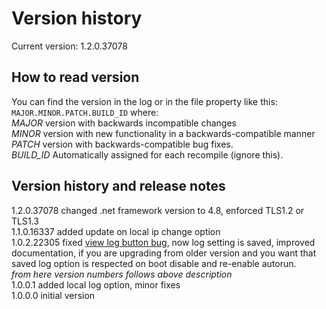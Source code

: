 # Version history
Current version: 1.2.0.37078  
## How to read version
You can find the version in the log or in the file property like this: `MAJOR.MINOR.PATCH.BUILD_ID`
where:  
*MAJOR* version with backwards incompatible changes  
*MINOR* version with new functionality in a backwards-compatible manner  
*PATCH* version with backwards-compatible bug fixes.  
*BUILD\_ID*  Automatically assigned for each recompile (ignore this).  

## Version history and release notes  
1.2.0.37078 changed .net framework version to 4.8, enforced TLS1.2 or TLS1.3  
1.1.0.16337 added update on local ip change option  
1.0.2.22305 fixed [view log button bug](https://github.com/Nesos-ita/DynamicDnsUpdater/issues/1), now log setting is saved, improved documentation, if you are upgrading from older version and you want that saved log option is respected on boot disable and re-enable autorun.  
*from here version numbers follows above description*  
1.0.0.1 added local log option, minor fixes  
1.0.0.0 initial version  